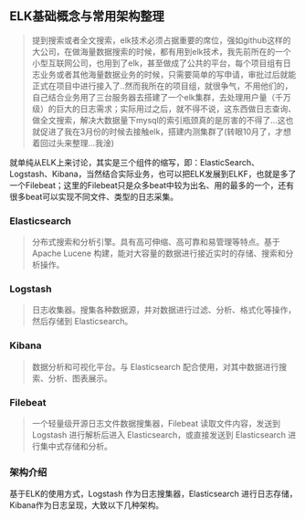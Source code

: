 <!--
 * @Description: 
 * @Version: Beata1.0
 * @Autor: 【B站&公众号】Rong姐姐好可爱
 * @Date: 2020-09-16 23:20:39
 * @LastEditors: 【B站&公众号】Rong姐姐好可爱
 * @LastEditTime: 2020-09-16 23:32:49
-->


## ELK基础概念与常用架构整理

> 提到搜索或者全文搜索，elk技术必须占据重要的席位，强如github这样的大公司，在做海量数据搜索的时候，都有用到elk技术，我先前所在的一个小型互联网公司，也用到了elk，甚至做成了公共的平台，每个项目组有日志业务或者其他海量数据业务的时候，只需要简单的写申请，审批过后就能正式在项目中进行接入了..然而我所在的项目组，就很争气，不用他们的，自己结合业务用了三台服务器去搭建了一个elk集群，去处理用户量（千万级）的巨大的日志需求；实际用过之后，就不得不说，这东西做日志查询、做全文搜索，解决大数据量下mysql的索引瓶颈真的是厉害的不得了...这也就促进了我在3月份的时候去接触elk，搭建内测集群了(转眼10月了，才想着回过头来整理...我淦)


就单纯从ELK上来讨论，其实是三个组件的缩写，即：ElasticSearch、Logstash、Kibana，当然结合实际业务，也可以把ELK发展到ELKF，也就是多了一个Filebeat；这里的Filebeat只是众多beat中较为出名、用的最多的一个，还有很多beat可以实现不同文件、类型的日志采集。

### Elasticsearch

> 分布式搜索和分析引擎。具有高可伸缩、高可靠和易管理等特点。基于 Apache Lucene 构建，能对大容量的数据进行接近实时的存储、搜索和分析操作。

### Logstash

> 日志收集器。搜集各种数据源，并对数据进行过滤、分析、格式化等操作，然后存储到 Elasticsearch。

### Kibana

> 数据分析和可视化平台。与 Elasticsearch 配合使用，对其中数据进行搜索、分析、图表展示。

### Filebeat

> 一个轻量级开源日志文件数据搜集器，Filebeat 读取文件内容，发送到 Logstash 进行解析后进入 Elasticsearch，或直接发送到 Elasticsearch 进行集中式存储和分析。

### 架构介绍
基于ELK的使用方式，Logstash 作为日志搜集器，Elasticsearch 进行日志存储，Kibana作为日志呈现，大致以下几种架构。

